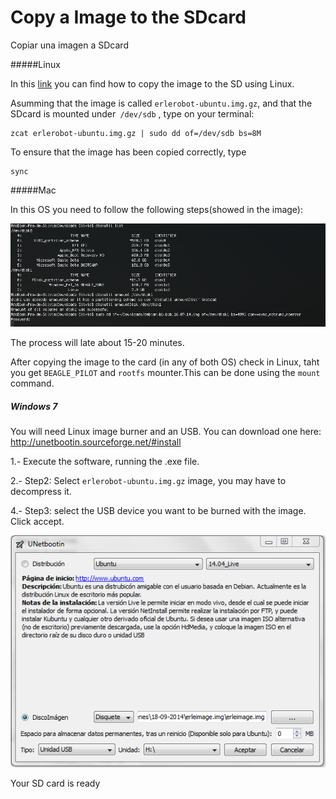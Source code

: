 # Copy a Image to the SDcard

 Copiar una imagen a SDcard

#####Linux

In this [link](https://github.com/erlerobot/wiki/wiki/Copy-image-to-microSD-card) you can find how to copy the image to the SD using Linux.

Asumming that the image is called `erlerobot-ubuntu.img.gz`, and that the SDcard is mounted under` /dev/sdb` , type on your terminal:
```
zcat erlerobot-ubuntu.img.gz | sudo dd of=/dev/sdb bs=8M
```
To ensure that the image has been copied correctly, type
```
sync
```
#####Mac

In this OS you need to follow the following steps(showed in the image):

![sDcard](../erleimg/SDcard2.jpg)

The process will late about 15-20 minutes.


After copying the image to the card (in any of both OS) check in Linux, taht you get  `BEAGLE_PILOT` and `rootfs` mounter.This can be done using the `mount` command.

##### Windows 7

You will need Linux image burner and an USB. You can download one here: http://unetbootin.sourceforge.net/#install

1.- Execute the software, running the .exe file.

2.- Step2: Select `erlerobot-ubuntu.img.gz` image, you may have to decompress it.

4.- Step3: select the USB device you want to be burned with the image. Click accept.

![sDcard1](../erleimg/LinuxBurner.png)

Your SD card is ready
